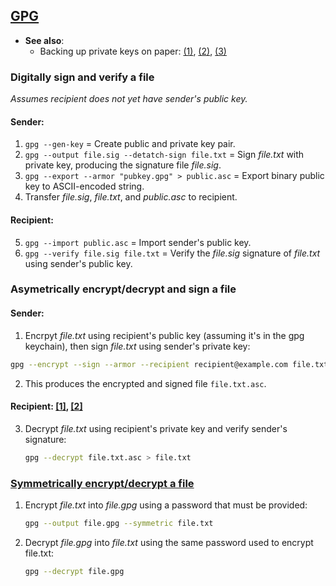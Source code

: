 ## [GPG](https://www.gnupg.org/gph/en/manual/book1.html)

- **See also**:
  - Backing up private keys on paper:
  [(1)](https://wiki.archlinux.org/index.php/Paperkey),
  [(2)](https://www.jabberwocky.com/software/paperkey/),
  [(3)](https://www.saminiir.com/paper-storage-and-recovery-of-gpg-keys/)

### Digitally sign and verify a file

*Assumes recipient does not yet have sender's public key.*

#### Sender:
1. `gpg --gen-key`                                  = Create public and private key pair.
2. `gpg --output file.sig --detatch-sign file.txt`  = Sign *file.txt* with private key, producing the signature file
                                                      *file.sig*.
3. `gpg --export --armor "pubkey.gpg" > public.asc` = Export binary public key to ASCII-encoded string.
4. Transfer *file.sig*, *file.txt*, and *public.asc* to recipient.

#### Recipient:
5. `gpg --import public.asc`                        = Import sender's public key.
6. `gpg --verify file.sig file.txt`                 = Verify the *file.sig* signature of *file.txt* using sender's public
                                                      key.

### Asymetrically encrypt/decrypt and sign a file

#### Sender:
1. Encrpyt *file.txt* using recipient's public key (assuming it's in the gpg keychain), then sign *file.txt* using
   sender's private key:
  ```bash
  gpg --encrypt --sign --armor --recipient recipient@example.com file.txt
  ```
2. This produces the encrypted and signed file `file.txt.asc`.

#### Recipient: [[1]](https://www.networkworld.com/article/3293052/encypting-your-files-with-gpg.html), [[2]](https://www.howtogeek.com/427982/how-to-encrypt-and-decrypt-files-with-gpg-on-linux/)
3. Decrypt *file.txt* using recipient's private key and verify sender's signature:
   ```bash
   gpg --decrypt file.txt.asc > file.txt
   ```

### [Symmetrically encrypt/decrypt a file](https://stackoverflow.com/questions/36393922/how-to-decrypt-a-symmetrically-encrypted-openpgp-message-using-php)

1. Encrypt *file.txt* into *file.gpg* using a password that must be provided:
   ```bash
   gpg --output file.gpg --symmetric file.txt
   ```
2. Decrypt *file.gpg* into *file.txt* using the same password used to encrypt file.txt:
   ```bash
   gpg --decrypt file.gpg
   ```
